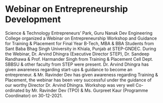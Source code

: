 # Webinar on Entrepreneurship Development
Science & Technology Entrepreneurs’ Park, Guru Nanak Dev Engineering College organized a Webinar on Entrepreneurship Workshop and Guidance for Training & Placement for Final Year B-Tech, MBA & BBA Students from Sant Baba Bhag Singh University in Khiala, Punjab at STEP-GNDEC. During the Webinar, Dr. Arvind Dhingra (Executive Director STEP), Dr. Sandeep Randhawa & Prof. Harmander Singh from Training & Placement Cell Dept. SBBSU & other faculty from STEP were present. Dr. Arvind Dhingra has given awareness regarding start-ups & guidance to become an entrepreneur. & Mr. Ravinder Dev has given awareness regarding Training & Placement, the webinar has been very successful under the guidance of our worthy Director Dr. Arvind Dhingra. Workshop was very well Co-ordinated by Mr. Ravinder Dev (TPO) & Ms. Gurpreet Kaur (Programme Coordinator) on 30-12-2021. 